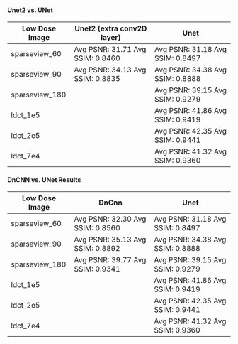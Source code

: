 ####  Unet2 vs. UNet

| Low Dose Image | Unet2 (extra conv2D layer)          | Unet                                |
| -------------- | ----------------------------------- | ----------------------------------- |
| sparseview_60  | Avg PSNR: 31.71	Avg SSIM: 0.8460 | Avg PSNR: 31.18	Avg SSIM: 0.8497 |
| sparseview_90  | Avg PSNR: 34.13	Avg SSIM: 0.8835   | Avg PSNR: 34.38	Avg SSIM: 0.8888 |
| sparseview_180 |                                     | Avg PSNR: 39.15	Avg SSIM: 0.9279 |
| ldct_1e5       |                                     | Avg PSNR: 41.86	Avg SSIM: 0.9419 |
| ldct_2e5       |                                     | Avg PSNR: 42.35	Avg SSIM: 0.9441 |
| ldct_7e4       |                                     | Avg PSNR: 41.32	Avg SSIM: 0.9360 |



#### DnCNN vs. UNet Results

| Low Dose Image | DnCnn                               | Unet                                |
| -------------- | ----------------------------------- | ----------------------------------- |
| sparseview_60  | Avg PSNR: 32.30    Avg SSIM: 0.8560 | Avg PSNR: 31.18	Avg SSIM: 0.8497 |
| sparseview_90  | Avg PSNR: 35.13    Avg SSIM: 0.8892 | Avg PSNR: 34.38	Avg SSIM: 0.8888 |
| sparseview_180 | Avg PSNR: 39.77    Avg SSIM: 0.9341 | Avg PSNR: 39.15	Avg SSIM: 0.9279 |
| ldct_1e5       |                                     | Avg PSNR: 41.86	Avg SSIM: 0.9419 |
| ldct_2e5       |                                     | Avg PSNR: 42.35	Avg SSIM: 0.9441 |
| ldct_7e4       |                                     | Avg PSNR: 41.32	Avg SSIM: 0.9360 |

